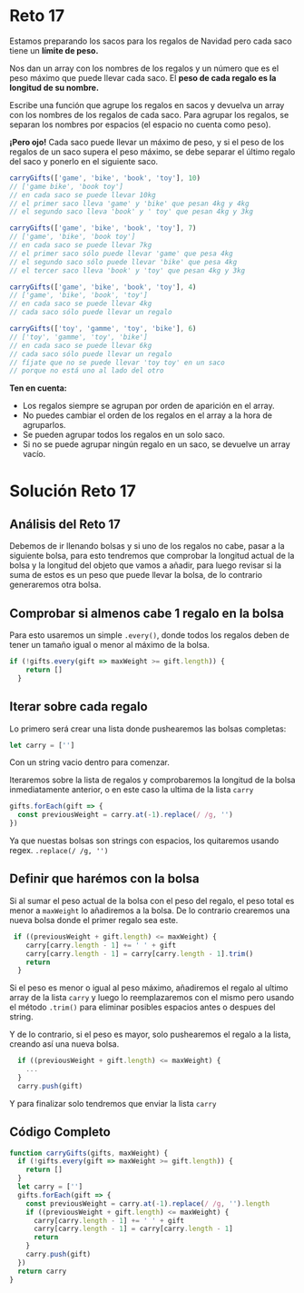 # Reto 17

Estamos preparando los sacos para los regalos de Navidad pero cada saco tiene un **límite de peso.**

Nos dan un array con los nombres de los regalos y un número que es el peso máximo que puede llevar cada saco. El **peso de cada regalo es la longitud de su nombre.**

Escribe una función que agrupe los regalos en sacos y devuelva un array con los nombres de los regalos de cada saco. Para agrupar los regalos, se separan los nombres por espacios (el espacio no cuenta como peso).

**¡Pero ojo!** Cada saco puede llevar un máximo de peso, y si el peso de los regalos de un saco supera el peso máximo, se debe separar el último regalo del saco y ponerlo en el siguiente saco.

```js
carryGifts(['game', 'bike', 'book', 'toy'], 10)
// ['game bike', 'book toy']
// en cada saco se puede llevar 10kg
// el primer saco lleva 'game' y 'bike' que pesan 4kg y 4kg
// el segundo saco lleva 'book' y ' toy' que pesan 4kg y 3kg

carryGifts(['game', 'bike', 'book', 'toy'], 7)
// ['game', 'bike', 'book toy']
// en cada saco se puede llevar 7kg
// el primer saco sólo puede llevar 'game' que pesa 4kg
// el segundo saco sólo puede llevar 'bike' que pesa 4kg
// el tercer saco lleva 'book' y 'toy' que pesan 4kg y 3kg

carryGifts(['game', 'bike', 'book', 'toy'], 4)
// ['game', 'bike', 'book', 'toy']
// en cada saco se puede llevar 4kg
// cada saco sólo puede llevar un regalo

carryGifts(['toy', 'gamme', 'toy', 'bike'], 6)
// ['toy', 'gamme', 'toy', 'bike']
// en cada saco se puede llevar 6kg
// cada saco sólo puede llevar un regalo
// fíjate que no se puede llevar 'toy toy' en un saco
// porque no está uno al lado del otro
```

**Ten en cuenta:**

 - Los regalos siempre se agrupan por orden de aparición en el array.
 - No puedes cambiar el orden de los regalos en el array a la hora de agruparlos.
 - Se pueden agrupar todos los regalos en un solo saco.
 - Si no se puede agrupar ningún regalo en un saco, se devuelve un array vacío.

# Solución Reto 17

## Análisis del Reto 17

Debemos de ir llenando bolsas y si uno de los regalos no cabe, pasar a la siguiente bolsa, para esto tendremos que comprobar la longitud actual de la bolsa y la longitud del objeto que vamos a añadir, para luego revisar si la suma de estos es un peso que puede llevar la bolsa, de lo contrario generaremos otra bolsa.

## Comprobar si almenos cabe 1 regalo en la bolsa

Para esto usaremos un simple `.every()`, donde todos los regalos deben de tener un tamaño igual o menor al máximo de la bolsa.

```js
if (!gifts.every(gift => maxWeight >= gift.length)) {
    return []
  }
```

## Iterar sobre cada regalo

Lo primero será crear una lista donde pushearemos las bolsas completas:

```js
let carry = ['']
```

Con un string vacio dentro para comenzar.

Iteraremos sobre la lista de regalos y comprobaremos la longitud de la bolsa inmediatamente anterior, o en este caso la ultima de la lista `carry`

```js
gifts.forEach(gift => {
  const previousWeight = carry.at(-1).replace(/ /g, '')
})
```

Ya que nuestas bolsas son strings con espacios, los quitaremos usando regex. `.replace(/ /g, '')`

## Definir que harémos con la bolsa

Si al sumar el peso actual de la bolsa con el peso del regalo, el peso total es menor a `maxWeight` lo añadiremos a la bolsa. De lo contrario crearemos una nueva bolsa donde el primer regalo sea este.

```js
 if ((previousWeight + gift.length) <= maxWeight) {
    carry[carry.length - 1] += ' ' + gift
    carry[carry.length - 1] = carry[carry.length - 1].trim()
    return
  }
```

Si el peso es menor o igual al peso máximo, añadiremos el regalo al ultimo array de la lista `carry` y luego lo reemplazaremos con el mismo pero usando el método `.trim()` para eliminar posibles espacios antes o despues del string.

Y de lo contrario, si el peso es mayor, solo pushearemos el regalo a la lista, creando así una nueva bolsa.

```js
  if ((previousWeight + gift.length) <= maxWeight) {
    ...
  }
  carry.push(gift)
```

Y para finalizar solo tendremos que enviar la lista `carry`

## Código Completo

```js
function carryGifts(gifts, maxWeight) {
  if (!gifts.every(gift => maxWeight >= gift.length)) {
    return []
  }
  let carry = ['']
  gifts.forEach(gift => {
    const previousWeight = carry.at(-1).replace(/ /g, '').length
    if ((previousWeight + gift.length) <= maxWeight) {
      carry[carry.length - 1] += ' ' + gift
      carry[carry.length - 1] = carry[carry.length - 1]
      return
    }
    carry.push(gift)
  })
  return carry
}
```